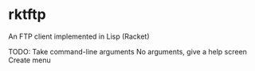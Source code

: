 rktftp
======

An FTP client implemented in Lisp (Racket)

TODO:
	Take command-line arguments
	No arguments, give a help screen
	Create menu
